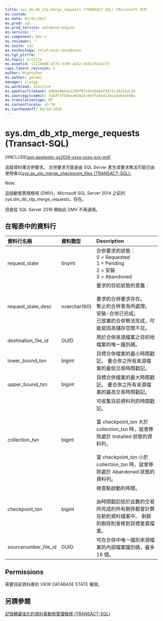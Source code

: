 ```yaml
---
title: sys.dm_db_xtp_merge_requests (TRANSACT-SQL) |Microsoft 文件
ms.custom: ''
ms.date: 02/01/2017
ms.prod: sql
ms.prod_service: database-engine
ms.service: ''
ms.component: dmv's
ms.reviewer: ''
ms.suite: sql
ms.technology: relational-databases
ms.tgt_pltfrm: ''
ms.topic: article
ms.assetid: c1224e88-af74-4c99-ae32-d5d2c552a1f5
caps.latest.revision: 2
author: MightyPen
ms.author: genemi
manager: craigg
ms.workload: Inactive
ms.openlocfilehash: e9b8e9b94a1299f8fc92ddd44f3471c30116ac28
ms.sourcegitcommit: 7a6df3fd5bea9282ecdeffa94d13ea1da6def80a
ms.translationtype: MT
ms.contentlocale: zh-TW
ms.lasthandoff: 04/16/2018
---
```

# <a name="sysdmdbxtpmergerequests-transact-sql"></a>sys.dm_db_xtp_merge_requests (Transact-SQL)
[!INCLUDE[tsql-appliesto-ss2014-xxxx-xxxx-xxx-md](../../includes/tsql-appliesto-ss2014-xxxx-xxxx-xxx-md.md)]


追蹤資料庫合併要求。 合併要求可能是由 SQL Server 產生或要求無法可能已由使用者以[sys.sp_xtp_merge_checkpoint_files (TRANSACT-SQL)](../../relational-databases/system-stored-procedures/sys-sp-xtp-merge-checkpoint-files-transact-sql.md)。

> [!NOTE]
> 這個動態管理檢視 (DMV)，Microsoft SQL Server 2014 之前的 sys.dm_db_xtp_merge_requests，存在。
> 
> 但是從 SQL Server 2016 開始此 DMV 不再適用。

## <a name="columns-in-the-report"></a>在報表中的資料行

| 資料行名稱 | 資料類型 | Description |
| :-- | :-- | :-- |
| request_state | tinyint | 合併要求的狀態：<br/>0 = Requested<br/>1 = Pending<br/>2 = 安裝<br/>3 = Abandoned |
| request_state_desc | nvarchar(60) | 要求的目前狀態的意義：<br/><br/>要求的合併要求存在。<br/>暫止的合併會為所處理。<br/>安裝-合併已完成。<br/>已放棄的合併無法完成，可能是因為儲存空間不足。 |
| destination_file_id | GUID | 用於合併來源檔案之目的地檔案的唯一識別碼。 |
| lower_bound_tsn | bigint | 目標合併檔案的最小時間戳記。 要合併之所有來源檔案的最低交易時間戳記。 |
| upper_bound_tsn | bigint | 目標合併檔案的最大時間戳記。 要合併之所有來源檔案的最高交易時間戳記。 |
| collection_tsn | bigint | 可收集目前資料列的時間戳記。<br/><br/>當 checkpoint_tsn 大於 collection_tsn 時，就會移除處於 Installed 狀態的資料列。<br/><br/>當 checkpoint_tsn 小於 collection_tsn 時，就會移除處於 Abandoned 狀態的資料列。 |
| checkpoint_tsn | bigint | 檢查點啟動的時間。<br/><br/>由時間戳記低於此數的交易所完成的所有刪除都會計算在新的資料檔案中。 剩餘的刪除則會移到目標差異檔案。 |
| sourcenumber_file_id | GUID | 可在合併中唯一識別來源檔案的內部檔案識別碼，最多 16 個。 |

## <a name="permissions"></a>Permissions

需要目前資料庫的 VIEW DATABASE STATE 權限。

## <a name="see-also"></a>另請參閱

[記憶體最佳化的資料表動態管理檢視 (TRANSACT-SQL)](../../relational-databases/system-dynamic-management-views/memory-optimized-table-dynamic-management-views-transact-sql.md)


